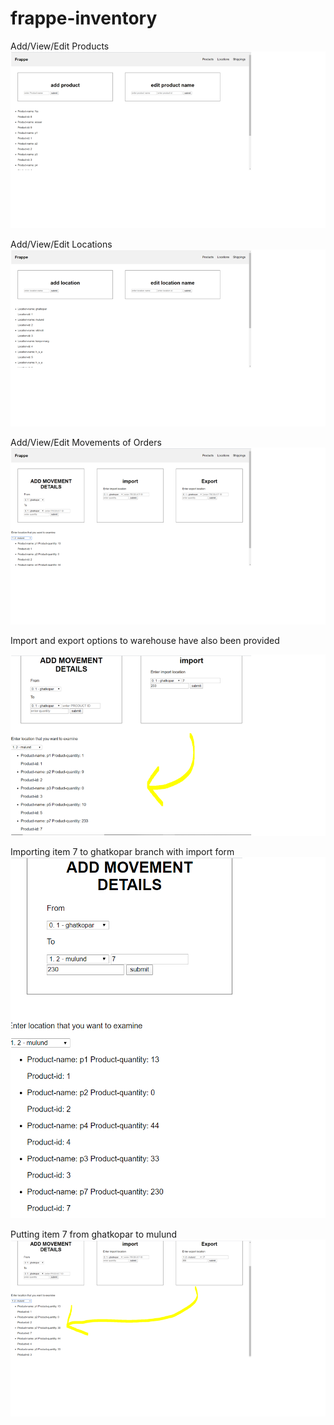 # frappe-inventory

Add/View/Edit Products
![](images/addproduct.png)

Add/View/Edit Locations
![](images/addlocation.png)

 

Add/View/Edit Movements of Orders
![](images/addmovement.png)

Import and export options to warehouse have also been provided

 ![](images/importmovement.png)


Importing item 7 to ghatkopar branch with import form
![](images/moveproduct.png)

 

Putting item 7 from ghatkopar to mulund 
 ![](images/exportmovement.png)


 

 



